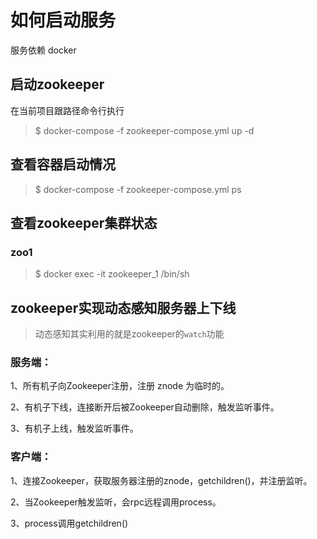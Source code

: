

# 如何启动服务

服务依赖 docker

## 启动zookeeper

在当前项目跟路径命令行执行

> $ docker-compose -f zookeeper-compose.yml up -d


## 查看容器启动情况

> $ docker-compose -f zookeeper-compose.yml ps


## 查看zookeeper集群状态

### zoo1

> $ docker exec -it zookeeper_1 /bin/sh


## zookeeper实现动态感知服务器上下线

> 动态感知其实利用的就是zookeeper的`watch`功能

### 服务端：
1、所有机子向Zookeeper注册，注册 znode 为临时的。

2、有机子下线，连接断开后被Zookeeper自动删除，触发监听事件。

3、有机子上线，触发监听事件。


### 客户端：
1、连接Zookeeper，获取服务器注册的znode，getchildren()，并注册监听。

2、当Zookeeper触发监听，会rpc远程调用process。

3、process调用getchildren()